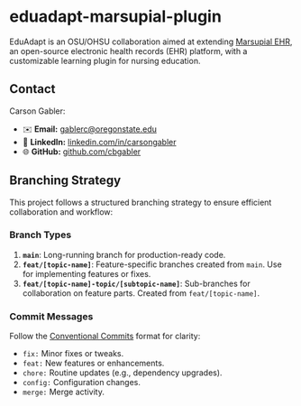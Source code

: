 # eduadapt-marsupial-plugin

EduAdapt is an OSU/OHSU collaboration aimed at extending [Marsupial EHR](https://marsupialemr.com/), an open-source electronic health records (EHR) platform, with a customizable learning plugin for nursing education.

## Contact  
Carson Gabler:  
- ✉️ **Email:** [gablerc@oregonstate.edu](mailto:gablerc@oregonstate.edu)  
- 💼 **LinkedIn:** [linkedin.com/in/carsongabler](https://www.linkedin.com/in/carsongabler)  
- 🌐 **GitHub:** [github.com/cbgabler](https://github.com/cbgabler)

## Branching Strategy

This project follows a structured branching strategy to ensure efficient collaboration and workflow:

### Branch Types
1. **`main`**: Long-running branch for production-ready code.  
2. **`feat/[topic-name]`**: Feature-specific branches created from `main`. Use for implementing features or fixes.  
3. **`feat/[topic-name]-topic/[subtopic-name]`**: Sub-branches for collaboration on feature parts. Created from `feat/[topic-name]`.  

### Commit Messages
Follow the [Conventional Commits](https://www.conventionalcommits.org/en/v1.0.0/) format for clarity:
- `fix:` Minor fixes or tweaks.
- `feat:` New features or enhancements.
- `chore:` Routine updates (e.g., dependency upgrades).
- `config:` Configuration changes.
- `merge:` Merge activity.
